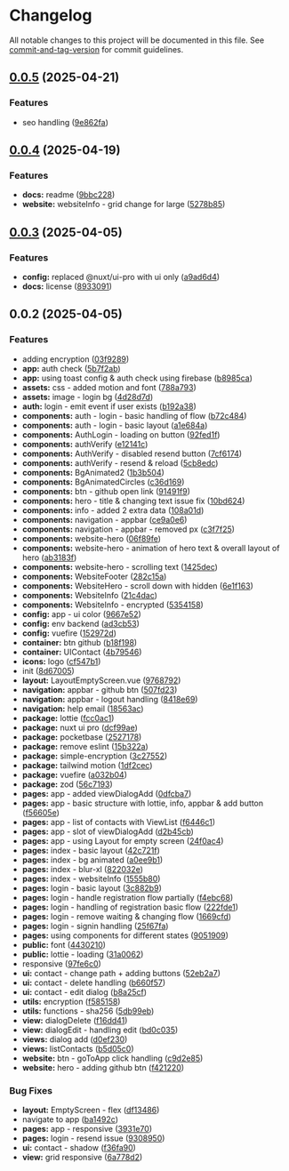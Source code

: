 # Changelog

All notable changes to this project will be documented in this file. See [commit-and-tag-version](https://github.com/absolute-version/commit-and-tag-version) for commit guidelines.

## [0.0.5](https://github.com/dawnimpulse/scroll-web/compare/v0.0.4...v0.0.5) (2025-04-21)


### Features

* seo handling ([9e862fa](https://github.com/dawnimpulse/scroll-web/commit/9e862fad11ac33da6362043b3f03c7894a97a35f))

## [0.0.4](https://github.com/dawnimpulse/scroll-web/compare/v0.0.3...v0.0.4) (2025-04-19)


### Features

* **docs:** readme ([9bbc228](https://github.com/dawnimpulse/scroll-web/commit/9bbc228f42e38ef7a6fd3f1da875c15f7f3365b1))
* **website:** websiteInfo - grid change for large ([5278b85](https://github.com/dawnimpulse/scroll-web/commit/5278b850a9dd4c8356915293efb098ad470ec76e))

## [0.0.3](https://github.com/dawnimpulse/scroll-web/compare/v0.0.2...v0.0.3) (2025-04-05)


### Features

* **config:** replaced @nuxt/ui-pro with ui only ([a9ad6d4](https://github.com/dawnimpulse/scroll-web/commit/a9ad6d4a39b3ae81e4fb91a61eb227d6016cc763))
* **docs:** license ([8933091](https://github.com/dawnimpulse/scroll-web/commit/8933091cd5428e7687ad8036a9e7838ada54a978))

## 0.0.2 (2025-04-05)


### Features

* adding encryption ([03f9289](https://github.com/dawnimpulse/scroll-web/commit/03f9289bccc48a85b4cbc24d0f63faafe72a80ef))
* **app:** auth check ([5b7f2ab](https://github.com/dawnimpulse/scroll-web/commit/5b7f2ab6fc41f79a625ce7e63a620ff7f4154283))
* **app:** using toast config & auth check using firebase ([b8985ca](https://github.com/dawnimpulse/scroll-web/commit/b8985cacc8b41484958167e68ca8bc4b06cd556a))
* **assets:** css - added motion and font ([788a793](https://github.com/dawnimpulse/scroll-web/commit/788a793df33b7a53333c8e9196f5e5f4f6283c6b))
* **assets:** image - login bg ([4d28d7d](https://github.com/dawnimpulse/scroll-web/commit/4d28d7d959d6422c85fbf6d0e6df240361a6e488))
* **auth:** login - emit event if user exists ([b192a38](https://github.com/dawnimpulse/scroll-web/commit/b192a38d119f18e1a0122dc797806c934c6c2fb8))
* **components:** auth - login - basic handling of flow ([b72c484](https://github.com/dawnimpulse/scroll-web/commit/b72c484c745218de43db48b394ea5f6118443328))
* **components:** auth - login - basic layout ([a1e684a](https://github.com/dawnimpulse/scroll-web/commit/a1e684af907afc5d959b1ab52636d37dd2b2aa94))
* **components:** AuthLogin - loading on button ([92fed1f](https://github.com/dawnimpulse/scroll-web/commit/92fed1f17cbb736f422a3c71db345f7a58b9c8b4))
* **components:** authVerify ([e12141c](https://github.com/dawnimpulse/scroll-web/commit/e12141cd4ce1445a4a8c1641f125a859383029b0))
* **components:** AuthVerify - disabled resend button ([7cf6174](https://github.com/dawnimpulse/scroll-web/commit/7cf617406c15aa11489df799c6d9973be9c10740))
* **components:** authVerify - resend & reload ([5cb8edc](https://github.com/dawnimpulse/scroll-web/commit/5cb8edc6ee03fd26ceb375ebd3706977724aa494))
* **components:** BgAnimated2 ([1b3b504](https://github.com/dawnimpulse/scroll-web/commit/1b3b5042ad98d90181a895a2e4266e9716cda901))
* **components:** BgAnimatedCircles ([c36d169](https://github.com/dawnimpulse/scroll-web/commit/c36d1694e3ab9f8e778fb7b385aef6e185bae8c2))
* **components:** btn - github open link ([91491f9](https://github.com/dawnimpulse/scroll-web/commit/91491f9e1ece2d5b5e45f02aa71436f1f8c03c3d))
* **components:** hero - title & changing text issue fix ([10bd624](https://github.com/dawnimpulse/scroll-web/commit/10bd624163a724323067022241235028a59b3fd7))
* **components:** info - added 2 extra data ([108a01d](https://github.com/dawnimpulse/scroll-web/commit/108a01de12facc7cb552db6a8efff62cd2f541b8))
* **components:** navigation - appbar ([ce9a0e6](https://github.com/dawnimpulse/scroll-web/commit/ce9a0e665aaba713767d5cc2b44df70fe19bf67c))
* **components:** navigation - appbar - removed px ([c3f7f25](https://github.com/dawnimpulse/scroll-web/commit/c3f7f2501abc8f5430980f9f831c0af6f63f4796))
* **components:** website-hero ([06f89fe](https://github.com/dawnimpulse/scroll-web/commit/06f89fe59fe106209fa22575e7777d3c3b11dc76))
* **components:** website-hero - animation of hero text & overall layout of hero ([ab3183f](https://github.com/dawnimpulse/scroll-web/commit/ab3183f674ee647cdefd3cd5878f3167afe548a1))
* **components:** website-hero - scrolling text ([1425dec](https://github.com/dawnimpulse/scroll-web/commit/1425dece30aeafe127eb1a5e23778f56d03a26ac))
* **components:** WebsiteFooter ([282c15a](https://github.com/dawnimpulse/scroll-web/commit/282c15ad62be0a314c84a582154358eb423d4f8f))
* **components:** WebsiteHero - scroll down with hidden ([6e1f163](https://github.com/dawnimpulse/scroll-web/commit/6e1f16386cd7dfda0098ab6705feb6b02f35b653))
* **components:** WebsiteInfo ([21c4dac](https://github.com/dawnimpulse/scroll-web/commit/21c4dac88096a696a2958284d48f235452c88e10))
* **components:** WebsiteInfo - encrypted ([5354158](https://github.com/dawnimpulse/scroll-web/commit/5354158544d1980505883068cbe60e0a91f66a92))
* **config:** app - ui color ([9667e52](https://github.com/dawnimpulse/scroll-web/commit/9667e52680d3fd8381bc54ecba97f30048018bf5))
* **config:** env backend ([ad3cb53](https://github.com/dawnimpulse/scroll-web/commit/ad3cb536524e2567841337c8db1f3ee00485fbbb))
* **config:** vuefire ([152972d](https://github.com/dawnimpulse/scroll-web/commit/152972db7fb9cc1c32c38401ce0924ee840c811f))
* **container:** btn github ([b18f198](https://github.com/dawnimpulse/scroll-web/commit/b18f198e77df0bb13702ea0bedf36b86d4c3da52))
* **container:** UIContact ([4b79546](https://github.com/dawnimpulse/scroll-web/commit/4b79546f1c21ddf7df952e2ece9ba97993178d64))
* **icons:** logo ([cf547b1](https://github.com/dawnimpulse/scroll-web/commit/cf547b11abb36cfc67abda3f026f45c570bed5f6))
* init ([8d67005](https://github.com/dawnimpulse/scroll-web/commit/8d670058ecf94bb21893cba08ed223012f122b2d))
* **layout:** LayoutEmptyScreen.vue ([9768792](https://github.com/dawnimpulse/scroll-web/commit/9768792d30c5dc67da28101e878179d624993c08))
* **navigation:** appbar - github btn ([507fd23](https://github.com/dawnimpulse/scroll-web/commit/507fd23d3aa09131bde7c61dee5170b527b36672))
* **navigation:** appbar - logout handling ([8418e69](https://github.com/dawnimpulse/scroll-web/commit/8418e69f2dc69dbbda5349e9f632edb477e213aa))
* **navigation:** help email ([18563ac](https://github.com/dawnimpulse/scroll-web/commit/18563ac8f7c5409e2e6b8969c2276a4d9be3ab66))
* **package:** lottie ([fcc0ac1](https://github.com/dawnimpulse/scroll-web/commit/fcc0ac1aab1f49ec5cd77174c6eea0ac09811f3b))
* **package:** nuxt ui pro ([dcf99ae](https://github.com/dawnimpulse/scroll-web/commit/dcf99aee968cbd0bbebbf626f7122d71f1e38336))
* **package:** pocketbase ([2527178](https://github.com/dawnimpulse/scroll-web/commit/25271782ba4105cf4e8a1742edca9d05d9fd0609))
* **package:** remove eslint ([15b322a](https://github.com/dawnimpulse/scroll-web/commit/15b322a268e0ba46a6029016daa1bc8fb420cc6f))
* **package:** simple-encryption ([3c27552](https://github.com/dawnimpulse/scroll-web/commit/3c275525727a38c73fcdf14ceb85e5bb68c9caaf))
* **package:** tailwind motion ([1df2cec](https://github.com/dawnimpulse/scroll-web/commit/1df2cec04c172e98dd4b598f68871ee1281e118b))
* **package:** vuefire ([a032b04](https://github.com/dawnimpulse/scroll-web/commit/a032b04d09826b0e25ed368d0da7762832b40d97))
* **package:** zod ([56c7193](https://github.com/dawnimpulse/scroll-web/commit/56c7193f9c3f1fca5c6d3d149cd59488ce637dc0))
* **pages:** app - added viewDialogAdd ([0dfcba7](https://github.com/dawnimpulse/scroll-web/commit/0dfcba7ba41095d5311b619eeaece9b08a7a8ef3))
* **pages:** app - basic structure with lottie, info, appbar & add button ([f56605e](https://github.com/dawnimpulse/scroll-web/commit/f56605eb504f75f1e231b0f1afc7c51e94c39359))
* **pages:** app - list of contacts with ViewList ([f6446c1](https://github.com/dawnimpulse/scroll-web/commit/f6446c1ad97d1380e4a6b7203ccbc44c44dd72c1))
* **pages:** app - slot of viewDialogAdd ([d2b45cb](https://github.com/dawnimpulse/scroll-web/commit/d2b45cbe63302a9ddff9e28f67cc69f66d08a5b9))
* **pages:** app - using Layout for empty screen ([24f0ac4](https://github.com/dawnimpulse/scroll-web/commit/24f0ac434d4338b15cc2fb711e361845fda008b6))
* **pages:** index - basic layout ([42c721f](https://github.com/dawnimpulse/scroll-web/commit/42c721f50c541cfa62a99aa0646f30cb34c81f47))
* **pages:** index - bg animated ([a0ee9b1](https://github.com/dawnimpulse/scroll-web/commit/a0ee9b1ea316ae11dbc377dcb24bca8cc2712246))
* **pages:** index - blur-xl ([822032e](https://github.com/dawnimpulse/scroll-web/commit/822032ecd977022d4adf6d9fe1e3038d338f6c7d))
* **pages:** index - websiteInfo ([1555b80](https://github.com/dawnimpulse/scroll-web/commit/1555b8054502e018d1291b7e200994077ce3ed5d))
* **pages:** login - basic layout ([3c882b9](https://github.com/dawnimpulse/scroll-web/commit/3c882b93468a7c48040038ee567dcf1418591b49))
* **pages:** login - handle registration flow partially ([f4ebc68](https://github.com/dawnimpulse/scroll-web/commit/f4ebc6812295722a61ac3628392fc19753ef24e1))
* **pages:** login - handling of registration basic flow ([222fde1](https://github.com/dawnimpulse/scroll-web/commit/222fde10ccb7facc8df430d557b1f6e1bd94ea2e))
* **pages:** login - remove waiting & changing flow ([1669cfd](https://github.com/dawnimpulse/scroll-web/commit/1669cfda4a06d92fb4ae699b317794088783bcc0))
* **pages:** login - signin handling ([25f67fa](https://github.com/dawnimpulse/scroll-web/commit/25f67fab45ddef1f35502ca6314435ed30f23c60))
* **pages:** using components for different states ([9051909](https://github.com/dawnimpulse/scroll-web/commit/9051909c2bf4f700b9f2783f89cd241b9bb2598a))
* **public:** font ([4430210](https://github.com/dawnimpulse/scroll-web/commit/4430210dd91691a2fb439dcd596368d40223f6a2))
* **public:** lottie - loading ([31a0062](https://github.com/dawnimpulse/scroll-web/commit/31a00620d1a26a3e59897b34eab3638ba7937298))
* responsive ([97fe6c0](https://github.com/dawnimpulse/scroll-web/commit/97fe6c03c1c922a1b8b111ac8862e00cb809206d))
* **ui:** contact - change path + adding buttons ([52eb2a7](https://github.com/dawnimpulse/scroll-web/commit/52eb2a7cd60f9bbfd1a0df5a84e15e4e5a6b71a0))
* **ui:** contact - delete handling ([b660f57](https://github.com/dawnimpulse/scroll-web/commit/b660f5781340923e2e406935677e5b96e9ce4bf8))
* **ui:** contact - edit dialog ([b8a25cf](https://github.com/dawnimpulse/scroll-web/commit/b8a25cf6db710cdde5e7f825f7af81737e44cd56))
* **utils:** encryption ([f585158](https://github.com/dawnimpulse/scroll-web/commit/f5851586d6642cc6fa940d226130f1f3d94bc96a))
* **utils:** functions - sha256 ([5db99eb](https://github.com/dawnimpulse/scroll-web/commit/5db99eb9468d45d377b54acac327844ada01b5b1))
* **view:** dialogDelete ([f16dd41](https://github.com/dawnimpulse/scroll-web/commit/f16dd415135ef474dc6840758e39b24a7d9032de))
* **view:** dialogEdit - handling edit ([bd0c035](https://github.com/dawnimpulse/scroll-web/commit/bd0c035bf5480aff7740e7863acaa44fb0f8f6a1))
* **views:** dialog add ([d0ef230](https://github.com/dawnimpulse/scroll-web/commit/d0ef23017fc1af9a069646f21c2bf2ce2f44b5a7))
* **views:** listContacts ([b5d05c0](https://github.com/dawnimpulse/scroll-web/commit/b5d05c0bdd7790c03fa07d2fd9a7b58cfb97da7a))
* **website:** btn - goToApp click handling ([c9d2e85](https://github.com/dawnimpulse/scroll-web/commit/c9d2e856369522bda0937e6923c90881ea566f9d))
* **website:** hero - adding github btn ([f421220](https://github.com/dawnimpulse/scroll-web/commit/f42122072a7a4f1eda69713d54f167948f6d45b6))


### Bug Fixes

* **layout:** EmptyScreen - flex ([df13486](https://github.com/dawnimpulse/scroll-web/commit/df13486aa381041eaa12b8845867b4359b683841))
* navigate to app ([ba1492c](https://github.com/dawnimpulse/scroll-web/commit/ba1492c61dc2a777d8f6844cada5642d18b03091))
* **pages:** app - responsive ([3931e70](https://github.com/dawnimpulse/scroll-web/commit/3931e7082c050aa75d511b8543d361ed0f079c8b))
* **pages:** login - resend issue ([9308950](https://github.com/dawnimpulse/scroll-web/commit/9308950957a1c1e9ef7c59c90dec97943ab6d80b))
* **ui:** contact - shadow ([f36fa90](https://github.com/dawnimpulse/scroll-web/commit/f36fa90a87e87b1a2374cc28facf274f55990c91))
* **view:** grid responsive ([6a778d2](https://github.com/dawnimpulse/scroll-web/commit/6a778d2a6186db39693db7d1afa4eb5ae3751909))
